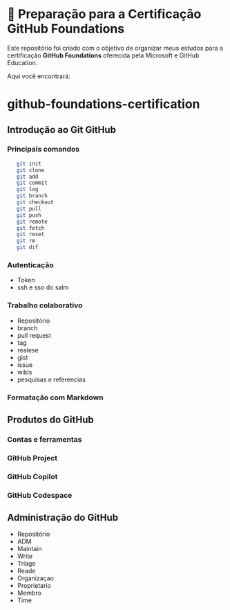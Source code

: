# 🚀 Preparação para a Certificação GitHub Foundations

Este repositório foi criado com o objetivo de organizar meus estudos para a certificação **GitHub Foundations** oferecida pela Microsoft e GitHub Education.

Aqui você encontrará:



# github-foundations-certification

  ## Introdução ao Git GitHub
  
  ### Principais comandos
  ```bash
     git init
     git clone
     git add
     git commit
     git log
     git branch
     git checkout
     git pull
     git push
     git remote
     git fetch
     git reset
     git rm
     git dif
  ```
  ### Autenticação
  * Token
  * ssh e sso do salm

  ### Trabalho colaborativo
  * Repositório
  * branch
  * pull request
  * tag
  * realese
  * gist
  * issue
  * wikis
  * pesquisas e referencias
    
  ### Formatação com Markdown
  
  ## Produtos do GitHub
  ### Contas e ferramentas
  ### GitHub Project
  ### GitHub Copilot
  ### GitHub Codespace
  
  ## Administração do GitHub
  * Repositório 
  * ADM
  * Maintain
  * Write
  * Triage
  * Reade
  * Organizaçao
  * Proprietario
  * Membro
  * Time
